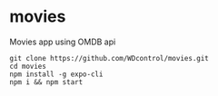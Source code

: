 # movies
Movies app using OMDB api


```
git clone https://github.com/WDcontrol/movies.git
cd movies
npm install -g expo-cli
npm i && npm start
```
